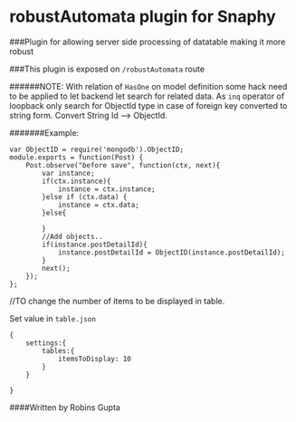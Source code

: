 # robustAutomata plugin for Snaphy


###Plugin for allowing server side processing of datatable making it more robust

###This plugin is exposed on  `/robustAutomata` route



######NOTE: With relation of `HasOne` on model definition some hack need to be applied to let backend let search for related data. As `inq` operator of loopback only search for ObjectId type in case of foreign key converted to string form. Convert String Id --> ObjectId.


#######Example: 


```
var ObjectID = require('mongodb').ObjectID;
module.exports = function(Post) {
	Post.observe("before save", function(ctx, next){
		var instance;
    	if(ctx.instance){
    		instance = ctx.instance;
    	}else if (ctx.data) {
    		instance = ctx.data;
    	}else{

    	}
    	//Add objects..
    	if(instance.postDetailId){
    		instance.postDetailId = ObjectID(instance.postDetailId);
    	}
    	next();
	});
};

```  



//TO  change the number of items to be displayed in table.

Set value in `table.json`

```
{
	settings:{
		tables:{
			itemsToDisplay: 10
		}
	}

}
```



####Written by Robins Gupta


